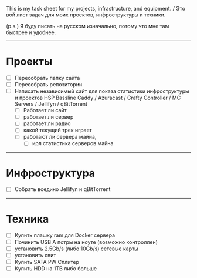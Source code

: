 This is my task sheet for my projects, infrastructure, and equipment. / Это вой лист задач для моих проектов, инфроструктуры и техники.

(p.s.) Я буду писать на русском изначально, потому что мне там быстрее и удобнее.


---

# Проекты

- [ ] Пересобрать папку сайта
- [ ] Пересобрать  репозитории
- [ ] Написать независимый сайт для показа статистики инфроструктуры и проектов HSP Bassline Caddy / Azuracast / Crafty Controller / MC Servers / Jellifyn / qBitTorrent 
    - [ ] Работает ли сайт 
    - [ ] работает ли сервер
    - [ ] работает ли радио
    - [ ] какой текущий трек играет
    - [ ] работают ли сервера майна, 
        - [ ] ирл статистика серверов майна 

---

# Инфроструктура

- [ ] Собрать воедино Jellifyn и qBitTorrent 

---

# Техника

- [ ] Купить плашку ram для Docker сервера
- [ ] Починить USB А потры на ноуте (возможно контроллен) 
- [ ] установить 2.5Gb/s (либо 10Gb/s) сетевые карты
- [ ] установить свит
- [ ] Купить SATA PW Сплитер
- [ ] Купить HDD на 1TB либо больше